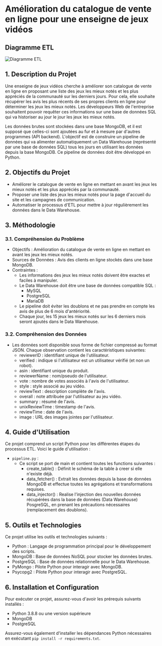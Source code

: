 Amélioration du catalogue de vente en ligne pour une enseigne de jeux vidéos
============================================================================

<h2><b>Diagramme ETL</b></h2>

![Diagramme ETL](https://github.com/adilsmh/blent_games_ratings/assets/76161036/a0285138-0d78-4d22-bb87-9c52acf5055a)

1\. Description du Projet
---------------------

Une enseigne de jeux vidéos cherche à améliorer son catalogue de vente en ligne en proposant une liste des jeux les mieux notés et les plus appréciés de la communauté sur les derniers jours. Pour cela, elle souhaite récupérer les avis les plus récents de ses propres clients en ligne pour déterminer les jeux les mieux notés. Les développeurs Web de l'entreprise souhaitent pouvoir requêter ces informations sur une base de données SQL qui va historiser au jour le jour les jeux les mieux notés.

Les données brutes sont stockées dans une base MongoDB, et il est supposé que celles-ci sont ajoutées au fur et à mesure par d'autres programmes (API backend). L'objectif est de construire un pipeline de données qui va alimenter automatiquement un Data Warehouse (représenté par une base de données SQL) tous les jours en utilisant les données depuis la base MongoDB. Ce pipeline de données doit être développé en Python.

2\. Objectifs du Projet
-----------------------

-   Améliorer le catalogue de vente en ligne en mettant en avant les jeux les mieux notés et les plus appréciés par la communauté.
-   Proposer une liste des jeux les mieux notés pour la page d'accueil du site et les campagnes de communication.
-   Automatiser le processus d'ETL pour mettre à jour régulièrement les données dans le Data Warehouse.

3\. Méthodologie
----------------

### 3.1. Compréhension du Problème

-   Objectifs : Amélioration du catalogue de vente en ligne en mettant en avant les jeux les mieux notés.
-   Sources de Données : Avis des clients en ligne stockés dans une base MongoDB.
-   Contraintes :
    -   Les informations des jeux les mieux notés doivent être exactes et faciles à manipuler.
    -   Le Data Warehouse doit être une base de données compatible SQL :
        -   MySQL
        -   PostgreSQL
        -   MariaDB
    -   Le pipeline doit éviter les doublons et ne pas prendre en compte les avis de plus de 6 mois d'antériorité.
    -   Chaque jour, les 15 jeux les mieux notés sur les 6 derniers mois seront ajoutés dans le Data Warehouse.

### 3.2. Compréhension des Données

- Les données sont disponible sous forme de fichier compressé au format JSON. Chaque observation contient les caractéristiques suivantes:
    - reviewerID : identifiant unique de l'utilisateur.
    - verified : indique si l'utilisateur est un utilisateur vérifié (et non un robot).
    - asin : identifiant unique du produit.
    - reviewerName : nom/pseudo de l'utilisateur.
    - vote : nombre de votes associés à l'avis de l'utilisateur.
    - style : style associé au jeu vidéo.
    - reviewText : description complète de l'avis.
    - overall : note attribuée par l'utilisateur au jeu vidéo.
    - summary : résumé de l'avis.
    - unixReviewTime : timestamp de l'avis.
    - reviewTime : date de l'avis.
    - image : URL des images jointes par l'utilisateur.

4\. Guide d'Utilisation
-----------------------

Ce projet comprend un script Python pour les différentes étapes du processus ETL. Voici le guide d'utilisation :

-   `pipeline.py` :
    - Ce script se port de main et contient toutes les functions suivantes :
        - create_table() : Définit le schéma de la table à creer si elle n'existe déjà.
        - data_fetcher() : Extrait les données depuis la base de données MongoDB et effectue toutes les agrégations et transformations requises.
        - data_injector() : Realise l'injection des nouvelles données récupérées dans la base de données (Data Warehouse) PosgreSQL, en prenant les précautions nécessaires (remplacement des doublons).

5\. Outils et Technologies
--------------------------

Ce projet utilise les outils et technologies suivants :

-   Python : Langage de programmation principal pour le développement des scripts.
-   MongoDB : Base de données NoSQL pour stocker les données brutes.
-   PostgreSQL : Base de données relationnelle pour le Data Warehouse.
-   PyMongo : Pilote Python pour interagir avec MongoDB.
-   Psycopg2 : Pilote Python pour interagir avec PostgreSQL.

6\. Installation et Configuration
---------------------------------

Pour exécuter ce projet, assurez-vous d'avoir les prérequis suivants installés :

-   Python 3.8.8 ou une version supérieure
-   MongoDB
-   PostgreSQL

Assurez-vous également d'installer les dépendances Python nécessaires en exécutant `pip install -r requirements.txt`.
